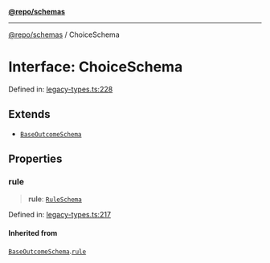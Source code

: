 [**@repo/schemas**](../README.md)

---

[@repo/schemas](../README.md) / ChoiceSchema

# Interface: ChoiceSchema

Defined in: [legacy-types.ts:228](https://github.com/alexqguo/drinking-board-game-v3/blob/c6c8efecde293dcd45795192eba80a63357ff3d6/packages/schemas/src/legacy-types.ts#L228)

## Extends

- [`BaseOutcomeSchema`](BaseOutcomeSchema.md)

## Properties

### rule

> **rule**: [`RuleSchema`](../type-aliases/RuleSchema.md)

Defined in: [legacy-types.ts:217](https://github.com/alexqguo/drinking-board-game-v3/blob/c6c8efecde293dcd45795192eba80a63357ff3d6/packages/schemas/src/legacy-types.ts#L217)

#### Inherited from

[`BaseOutcomeSchema`](BaseOutcomeSchema.md).[`rule`](BaseOutcomeSchema.md#rule)
